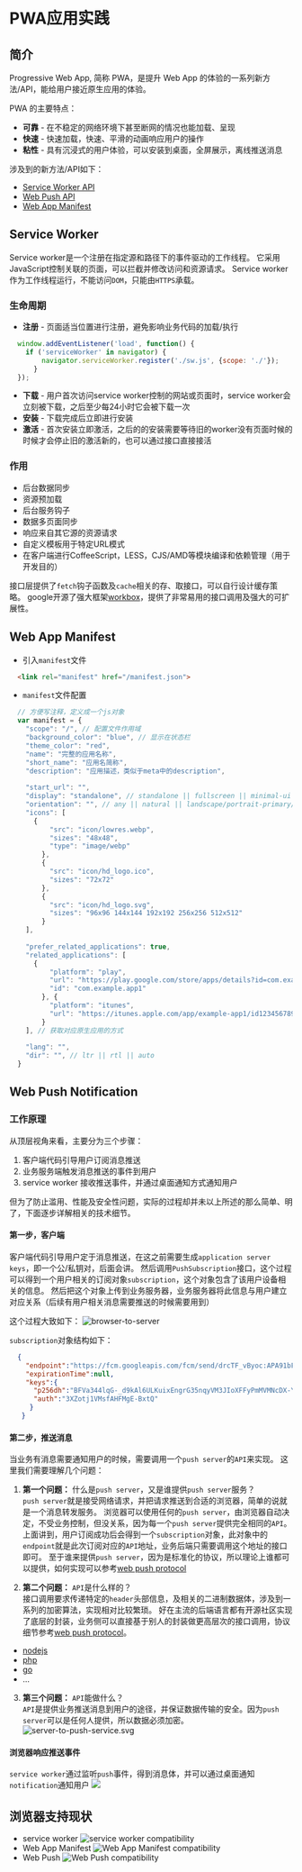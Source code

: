 # PWA应用实践

## 简介
Progressive Web App, 简称 PWA，是提升 Web App 的体验的一系列新方法/API，能给用户接近原生应用的体验。

PWA 的主要特点：
- **可靠** - 在不稳定的网络环境下甚至断网的情况也能加载、呈现
- **快速** - 快速加载，快速、平滑的动画响应用户的操作
- **粘性** - 具有沉浸式的用户体验，可以安装到桌面，全屏展示，离线推送消息

涉及到的新方法/API如下：
- [Service Worker API](https://developer.mozilla.org/en-US/docs/Web/API/Service_Worker_API)
- [Web Push API](https://developer.mozilla.org/en-US/docs/Web/API/Push_API)
- [Web App Manifest](https://developer.mozilla.org/en-US/docs/Web/Manifest)

## Service Worker
Service worker是一个注册在指定源和路径下的事件驱动的工作线程。
它采用JavaScript控制关联的页面，可以拦截并修改访问和资源请求。
Service worker作为工作线程运行，不能访问`DOM`，只能由`HTTPS`承载。

### 生命周期
- **注册** - 页面适当位置进行注册，避免影响业务代码的加载/执行
```javascript
  window.addEventListener('load', function() {
    if ('serviceWorker' in navigator) {
        navigator.serviceWorker.register('./sw.js', {scope: './'});
      }
  });
```
- **下载** - 用户首次访问service worker控制的网站或页面时，service worker会立刻被下载，之后至少每24小时它会被下载一次
- **安装** - 下载完成后立即进行安装
- **激活** - 首次安装立即激活，之后的的安装需要等待旧的worker没有页面时候的时候才会停止旧的激活新的，也可以通过接口直接接活

### 作用
- 后台数据同步
- 资源预加载
- 后台服务钩子
- 数据多页面同步
- 响应来自其它源的资源请求
- 自定义模板用于特定URL模式
- 在客户端进行CoffeeScript，LESS，CJS/AMD等模块编译和依赖管理（用于开发目的）

接口层提供了`fetch`钩子函数及`cache`相关的存、取接口，可以自行设计缓存策略。
google开源了强大框架[workbox](https://github.com/GoogleChrome/workbox)，提供了非常易用的接口调用及强大的可扩展性。

## Web App Manifest
- 引入`manifest`文件
```html
  <link rel="manifest" href="/manifest.json">
```

- `manifest`文件配置
```javascript
  // 方便写注释，定义成一个js对象
  var manifest = {
    "scope": "/", // 配置文件作用域
    "background_color": "blue", // 显示在状态栏
    "theme_color": "red",
    "name": "完整的应用名称",
    "short_name": "应用名简称",
    "description": "应用描述，类似于meta中的description",
    
    "start_url": "",
    "display": "standalone", // standalone || fullscreen || minimal-ui || browser
    "orientation": "", // any || natural || landscape/portrait-primary/secondary
    "icons": [
      {
          "src": "icon/lowres.webp",
          "sizes": "48x48",
          "type": "image/webp"
        },
        {
          "src": "icon/hd_logo.ico",
          "sizes": "72x72"
        },
        {
          "src": "icon/hd_logo.svg",
          "sizes": "96x96 144x144 192x192 256x256 512x512"
        }
    ],
    
    "prefer_related_applications": true,
    "related_applications": [
      {
          "platform": "play",
          "url": "https://play.google.com/store/apps/details?id=com.example.app1",
          "id": "com.example.app1"
        }, {
          "platform": "itunes",
          "url": "https://itunes.apple.com/app/example-app1/id123456789"
        }
    ], // 获取对应原生应用的方式
    
    "lang": "",
    "dir": "", // ltr || rtl || auto
  }
```

## Web Push Notification
### 工作原理
从顶层视角来看，主要分为三个步骤：
1. 客户端代码引导用户订阅消息推送
2. 业务服务端触发消息推送的事件到用户
3. service worker 接收推送事件，并通过桌面通知方式通知用户

但为了防止滥用、性能及安全性问题，实际的过程却并未以上所述的那么简单、明了，下面逐步详解相关的技术细节。

#### 第一步，客户端
客户端代码引导用户定于消息推送，在这之前需要生成`application server keys`，即一个公/私钥对，后面会讲。
然后调用`PushSubscription`接口，这个过程可以得到一个用户相关的订阅对象`subscription`，这个对象包含了该用户设备相关的信息。
然后把这个对象上传到业务服务器，业务服务器将此信息与用户建立对应关系（后续有用户相关消息需要推送的时候需要用到）

这个过程大致如下：
![browser-to-server](./img/browser-to-server.svg)

`subscription`对象结构如下：
```json
  {
    "endpoint":"https://fcm.googleapis.com/fcm/send/drcTF_vByoc:APA91bFd7EJfEsD_ebeWVInT_za6mL9QupzNsubnmjjF1-aw4ZSQJfq-1R42h0pjhL4OHe9v39khKHGEFZJdiWVPqSn6YFqQ2DEOBaUnOlLxKNCUz7SBa2ctJ85tKp0S7l3kQuFC2L5J",
    "expirationTime":null,
    "keys":{
      "p256dh":"BFVa344lqG-_d9kAl6ULKuixEngrG35nqyVM3JIoXFFyPmMVMNcDX-Yj21zvDYA4FIVJJ7xYfC6YY39nouQMNbs",
      "auth":"3XZotj1VMsfAHFMgE-BxtQ"
     }
   }
```

#### 第二步，推送消息
当业务有消息需要通知用户的时候，需要调用一个`push server`的`API`来实现。
这里我们需要理解几个问题：
1. **第一个问题：** 什么是`push server`，又是谁提供`push server`服务？    
`push server`就是接受网络请求，并把请求推送到合适的浏览器，简单的说就是一个消息转发服务。
浏览器可以使用任何的`push server`，由浏览器自动决定，不受业务控制，但没关系，因为每一个`push server`提供完全相同的`API`。
上面讲到，用户订阅成功后会得到一个`subscription`对象，此对象中的`endpoint`就是此次订阅对应的`API`地址，业务后端只需要调用这个地址的接口即可。
至于谁来提供`push server`，因为是标准化的协议，所以理论上谁都可以提供，如何实现可以参考[web push protocol](https://tools.ietf.org/html/draft-ietf-webpush-protocol-12)

2. **第二个问题：** `API`是什么样的？    
接口调用要求传递特定的`header`头部信息，及相关的二进制数据体，涉及到一系列的加密算法，实现相对比较繁琐。
好在主流的后端语言都有开源社区实现了底层的封装，业务侧可以直接基于别人的封装做更高层次的接口调用，协议细节参考[web push protocol](https://tools.ietf.org/html/draft-ietf-webpush-protocol-12)。
- [nodejs](https://github.com/web-push-libs/web-push)
- [php](https://github.com/web-push-libs/web-push-php)
- [go](https://github.com/SherClockHolmes/webpush-go)
- ...

3. **第三个问题：** `API`能做什么？    
`API`是提供业务推送消息到用户的途径，并保证数据传输的安全。因为`push server`可以是任何人提供，所以数据必须加密。
![server-to-push-service.svg](./img/server-to-push-service.svg)

#### 浏览器响应推送事件
`service worker`通过监听`push`事件，得到消息体，并可以通过桌面通知`notification`通知用户
![](./img/push-service-to-sw-event.svg)


## 浏览器支持现状
- service worker
![service worker compatibility](./img/service-worker-compatibility.png)
- Web App Manifest
![Web App Manifest compatibility](./img/web-app-manifest-compatibility.png)
- Web Push
![Web Push compatibility](./img/web-push-compatibility.png)